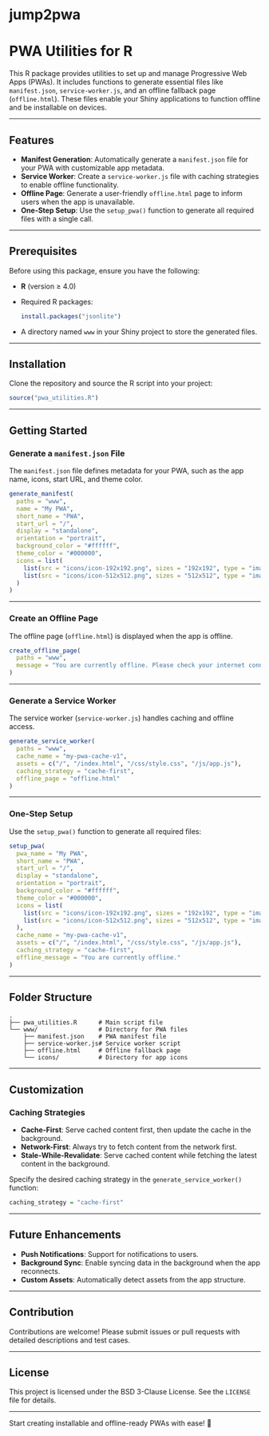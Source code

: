 # jump2pwa


# PWA Utilities for R

This R package provides utilities to set up and manage Progressive Web Apps (PWAs). It includes functions to generate essential files like `manifest.json`, `service-worker.js`, and an offline fallback page (`offline.html`). These files enable your Shiny applications to function offline and be installable on devices.

---

## Features

- **Manifest Generation**: Automatically generate a `manifest.json` file for your PWA with customizable app metadata.
- **Service Worker**: Create a `service-worker.js` file with caching strategies to enable offline functionality.
- **Offline Page**: Generate a user-friendly `offline.html` page to inform users when the app is unavailable.
- **One-Step Setup**: Use the `setup_pwa()` function to generate all required files with a single call.

---

## Prerequisites

Before using this package, ensure you have the following:

- **R** (version ≥ 4.0)
- Required R packages:
  ```r
  install.packages("jsonlite")
  ```

- A directory named `www` in your Shiny project to store the generated files.

---

## Installation

Clone the repository and source the R script into your project:

```r
source("pwa_utilities.R")
```

---

## Getting Started

### Generate a `manifest.json` File

The `manifest.json` file defines metadata for your PWA, such as the app name, icons, start URL, and theme color.

```r
generate_manifest(
  paths = "www",
  name = "My PWA",
  short_name = "PWA",
  start_url = "/",
  display = "standalone",
  orientation = "portrait",
  background_color = "#ffffff",
  theme_color = "#000000",
  icons = list(
    list(src = "icons/icon-192x192.png", sizes = "192x192", type = "image/png"),
    list(src = "icons/icon-512x512.png", sizes = "512x512", type = "image/png")
  )
)
```

---

### Create an Offline Page

The offline page (`offline.html`) is displayed when the app is offline.

```r
create_offline_page(
  paths = "www",
  message = "You are currently offline. Please check your internet connection."
)
```

---

### Generate a Service Worker

The service worker (`service-worker.js`) handles caching and offline access.

```r
generate_service_worker(
  paths = "www",
  cache_name = "my-pwa-cache-v1",
  assets = c("/", "/index.html", "/css/style.css", "/js/app.js"),
  caching_strategy = "cache-first",
  offline_page = "offline.html"
)
```

---

### One-Step Setup

Use the `setup_pwa()` function to generate all required files:

```r
setup_pwa(
  pwa_name = "My PWA",
  short_name = "PWA",
  start_url = "/",
  display = "standalone",
  orientation = "portrait",
  background_color = "#ffffff",
  theme_color = "#000000",
  icons = list(
    list(src = "icons/icon-192x192.png", sizes = "192x192", type = "image/png"),
    list(src = "icons/icon-512x512.png", sizes = "512x512", type = "image/png")
  ),
  cache_name = "my-pwa-cache-v1",
  assets = c("/", "/index.html", "/css/style.css", "/js/app.js"),
  caching_strategy = "cache-first",
  offline_message = "You are currently offline."
)
```

---

## Folder Structure

```plaintext
.
├── pwa_utilities.R      # Main script file
└── www/                 # Directory for PWA files
    ├── manifest.json    # PWA manifest file
    ├── service-worker.js# Service worker script
    ├── offline.html     # Offline fallback page
    └── icons/           # Directory for app icons
```

---

## Customization

### Caching Strategies

- **Cache-First**: Serve cached content first, then update the cache in the background.
- **Network-First**: Always try to fetch content from the network first.
- **Stale-While-Revalidate**: Serve cached content while fetching the latest content in the background.

Specify the desired caching strategy in the `generate_service_worker()` function:

```r
caching_strategy = "cache-first"
```

---

## Future Enhancements

- **Push Notifications**: Support for notifications to users.
- **Background Sync**: Enable syncing data in the background when the app reconnects.
- **Custom Assets**: Automatically detect assets from the app structure.

---

## Contribution

Contributions are welcome! Please submit issues or pull requests with detailed descriptions and test cases.

---

## License

This project is licensed under the BSD 3-Clause License. See the `LICENSE` file for details.

---

Start creating installable and offline-ready PWAs with ease! 🚀
